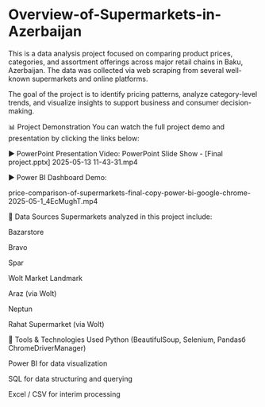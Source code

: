 # Overview-of-Supermarkets-in-Azerbaijan

This is a data analysis project focused on comparing product prices, categories, and assortment offerings across major retail chains in Baku, Azerbaijan. The data was collected via web scraping from several well-known supermarkets and online platforms.

The goal of the project is to identify pricing patterns, analyze category-level trends, and visualize insights to support business and consumer decision-making.

📊 Project Demonstration
You can watch the full project demo and presentation by clicking the links below:

▶️ PowerPoint Presentation Video:
PowerPoint Slide Show - [Final project.pptx] 2025-05-13 11-43-31.mp4

▶️ Power BI Dashboard Demo:

price-comparison-of-supermarkets-final-copy-power-bi-google-chrome-2025-05-1_4EcMughT.mp4


📁 Data Sources
Supermarkets analyzed in this project include:

Bazarstore

Bravo

Spar

Wolt Market Landmark

Araz (via Wolt)

Neptun

Rahat Supermarket (via Wolt)

🧰 Tools & Technologies Used
Python (BeautifulSoup, Selenium, Pandasб ChromeDriverManager)

Power BI for data visualization

SQL for data structuring and querying

Excel / CSV for interim processing
